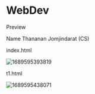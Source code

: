 # WebDev
Preview

Name Thananan Jomjindarat  (CS)



index.html


![1689595393819](https://github.com/Tthananan/040613411/assets/139062535/703fa09d-2056-46e7-afd9-b56a46675195)


t1.html

![1689595438071](https://github.com/Tthananan/040613411/assets/139062535/a23df2ff-c7cb-4d21-92fd-e0160628e122)
